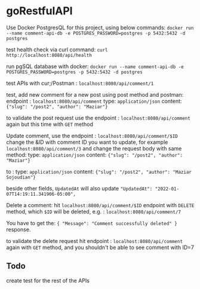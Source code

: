 # goRestfulAPI

Use Docker PostgresQL for this project, using below commands:
`docker run --name comment-api-db -e POSTGRES_PASSWORD=postgres -p 5432:5432 -d postgres`

test health check via curl command:
`curl http://localhost:8080/api/health`

run pgSQL database with docker:
`docker run --name comment-api-db -e POSTGRES_PASSWORD=postgres -p 5432:5432 -d postgres`

test APIs with cur;/Postman :
`localhost:8080/api/comment/1`

test, add new comment for a new post using post method and postman:
endpoint : `localhost:8080/api/comment`
type: `application/json`
content:
`{"slug": "/post2", "author": "Maziar"}`

to validate the post request use the endpoint : `localhost:8080/api/comment` again but this time with `GET` method

Update comment, use the endpoint : `localhost:8080/api/comment/$ID` change the &ID with comment ID you want to update, for example `localhost:8080/api/comment/3` and change the request body with same method:
type: `application/json`
content:
`{"slug": "/post2", "author": "Maziar"}`

to :
type: `application/json`
content:
`{"slug": "/post2", "author": "Maziar Sojoudian"}`

beside other fields, `UpdatedAt` will also update
`"UpdatedAt": "2022-01-07T14:19:11.341906-05:00",`

Delete a comment:
hit `localhost:8080/api/comment/$ID` endpoint with `DELETE` method, which `$ID` will be deleted, e.g. :
`localhost:8080/api/comment/7`

You have to get the:
`{ "Message": "Comment successfully deleted" }`
response.

to validate the delete request hit endpoint : `localhost:8080/api/comment` again with `GET` method, and you shouldn't be able to see comment with ID=7

## Todo

create test for the rest of the APIs
